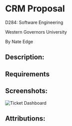 # CRM Proposal

D284: Software Engineering

Western Governors University

By Nate Edge

## Description: 


## Requirements


## Screenshots:
![Ticket Dashboard]()




## Attributions: 
